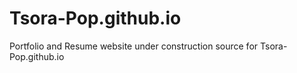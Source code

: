 # Tsora-Pop.github.io
Portfolio and Resume website under construction
source for Tsora-Pop.github.io
